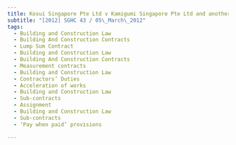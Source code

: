 ```yaml
---
title: Kosui Singapore Pte Ltd v Kamigumi Singapore Pte Ltd and another
subtitle: "[2012] SGHC 43 / 05\_March\_2012"
tags:
  - Building and Construction Law
  - Building And Construction Contracts
  - Lump Sum Contract
  - Building and Construction Law
  - Building And Construction Contracts
  - Measurement contracts
  - Building and Construction Law
  - Contractors’ Duties
  - Acceleration of works
  - Building and Construction Law
  - Sub-contracts
  - Assignment
  - Building and Construction Law
  - Sub-contracts
  - ‘Pay when paid’ provisions

---
```


